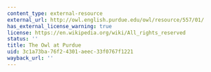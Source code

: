 ```yaml
---
content_type: external-resource
external_url: http://owl.english.purdue.edu/owl/resource/557/01/
has_external_license_warning: true
license: https://en.wikipedia.org/wiki/All_rights_reserved
status: ''
title: The Owl at Purdue
uid: 3c1a73ba-76f2-4301-aeec-33f0767f1221
wayback_url: ''
---
```

